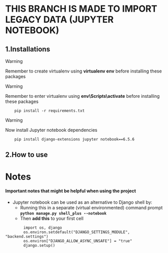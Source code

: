 # THIS BRANCH IS MADE TO IMPORT LEGACY DATA (JUPYTER NOTEBOOK)
## 1.Installations
> [!WARNING]
> Remember to create virtualenv using **virtualenv env** before installing these packages

> [!WARNING]
> Remember to enter virtualenv using **env\Scripts\activate** before installing these packages
```
    pip install -r requirements.txt
```
> [!WARNING]
> Now install Jupyter notebook dependencies
```
    pip install django-extensions jupyter notebook==6.5.6
```

## 2.How to use



# Notes
#### Important notes that might be helpful when using the project 
 - Jupyter notebook can be used as an alternative to Django shell by: 
	  - Running this in a separate (virtual environmented) command prompt **`python manage.py shell_plus --notebook`**
	- Then **add this** to your first cell 
```
		import os, django
		os.environ.setdefault("DJANGO_SETTINGS_MODULE", "backend.settings")
		os.environ["DJANGO_ALLOW_ASYNC_UNSAFE"] = "true"
		django.setup()
```